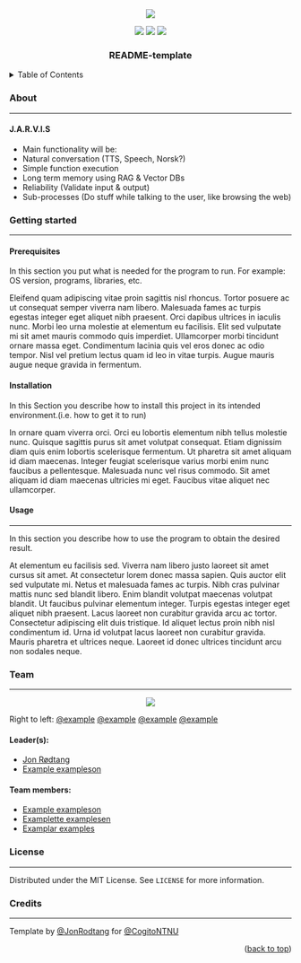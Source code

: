 <div id="top"></div>


<!--INSERT PICTURE REPRESENTATIVE OF PROJECT-->
<div align="center">
<img src="https://external-content.duckduckgo.com/iu/?u=https%3A%2F%2Ftse4.mm.bing.net%2Fth%3Fid%3DOIP.Khns8mi5ov-qN64yFABHmAHaE7%26pid%3DApi&f=1"></img>
</div>
<p align="center">
<a href="https://github.com/CogitoNTNU/README-template/blob/main/LICENSE" alt="LICENSE">
        <img src="https://img.shields.io/badge/license-MIT-green"></img></a>

<a href="" alt="platform">
        <img src="https://img.shields.io/badge/platform-linux%7Cwindows%7CmacOS-lightgrey"></img></a>
<a href="" alt="version">
        <img src="https://img.shields.io/badge/version-0.0.1-blue"></img></a>
</p>
<h3 align="center">README-template</h3>
<!-- TABLE OF CONTENTS -->
<details>
  <summary>Table of Contents</summary>
  <ol>
    <li>
      <a href="#about">About</a>
    </li>
    <li>
      <a href="#getting-started">Getting Started</a>
      <ul>
        <li><a href="#prerequisites">Prerequisites</a></li>
        <li><a href="#installation">Installation</a></li>
      </ul>
    </li>
    <li><a href="#usage">Usage</a></li>
   <li><a href="#team">Team</a></li>
    <li><a href="#license">License</a></li>
  </ol>
</details>

### About 
-----
#### J.A.R.V.I.S

- Main functionality will be:
- Natural conversation (TTS, Speech, Norsk?)
- Simple function execution
- Long term memory using RAG & Vector DBs
- Reliability (Validate input & output)
- Sub-processes (Do stuff while talking to the user, like browsing the web)


### Getting started
------

#### Prerequisites
In this section you put what is needed for the program to run.
For example: OS version, programs, libraries, etc.  

Eleifend quam adipiscing vitae proin sagittis nisl rhoncus. Tortor posuere ac ut consequat semper viverra nam libero. Malesuada fames ac turpis egestas integer eget aliquet nibh praesent. Orci dapibus ultrices in iaculis nunc. Morbi leo urna molestie at elementum eu facilisis. Elit sed vulputate mi sit amet mauris commodo quis imperdiet. Ullamcorper morbi tincidunt ornare massa eget. Condimentum lacinia quis vel eros donec ac odio tempor. Nisl vel pretium lectus quam id leo in vitae turpis. Augue mauris augue neque gravida in fermentum.

#### Installation
In this Section you describe how to install this project in its intended environment.(i.e. how to get it to run)  

In ornare quam viverra orci. Orci eu lobortis elementum nibh tellus molestie nunc. Quisque sagittis purus sit amet volutpat consequat. Etiam dignissim diam quis enim lobortis scelerisque fermentum. Ut pharetra sit amet aliquam id diam maecenas. Integer feugiat scelerisque varius morbi enim nunc faucibus a pellentesque. Malesuada nunc vel risus commodo. Sit amet aliquam id diam maecenas ultricies mi eget. Faucibus vitae aliquet nec ullamcorper.
#### Usage
------
In this section you describe how to use the program to obtain the desired result.  

At elementum eu facilisis sed. Viverra nam libero justo laoreet sit amet cursus sit amet. At consectetur lorem donec massa sapien. Quis auctor elit sed vulputate mi. Netus et malesuada fames ac turpis. Nibh cras pulvinar mattis nunc sed blandit libero. Enim blandit volutpat maecenas volutpat blandit. Ut faucibus pulvinar elementum integer. Turpis egestas integer eget aliquet nibh praesent. Lacus laoreet non curabitur gravida arcu ac tortor. Consectetur adipiscing elit duis tristique. Id aliquet lectus proin nibh nisl condimentum id. Urna id volutpat lacus laoreet non curabitur gravida. Mauris pharetra et ultrices neque. Laoreet id donec ultrices tincidunt arcu non sodales neque.
### Team
------
<!--INSERT PICTURE OF TEAM-->
<div align="center">
<img src="https://cogito-ntnu.no/static/img/projects/erpokerpfpwekwpkerwer.png"></img>
</div>

Right to left: [@example](https://github.com/Jonrodtang)    [@example](https://github.com/Jonrodtang)    [@example](https://github.com/Jonrodtang)    [@example](https://github.com/Jonrodtang)  
#### Leader(s):
- [Jon Rødtang](https://github.com/Jonrodtang)
- [Example exampleson](https://github.com/Jonrodtang)

#### Team members:
- [Example exampleson](https://github.com/Jonrodtang)
-  [Examplette examplesen](https://github.com/Jonrodtang)
- [Examplar examples](https://github.com/Jonrodtang)

### License
------
Distributed under the MIT License. See `LICENSE` for more information.



### Credits
------
Template by [@JonRodtang](https://github.com/Jonrodtang) for  [@CogitoNTNU](https://github.com/CogitoNTNU)  <p align="right">(<a href="#top">back to top</a>)</p>
